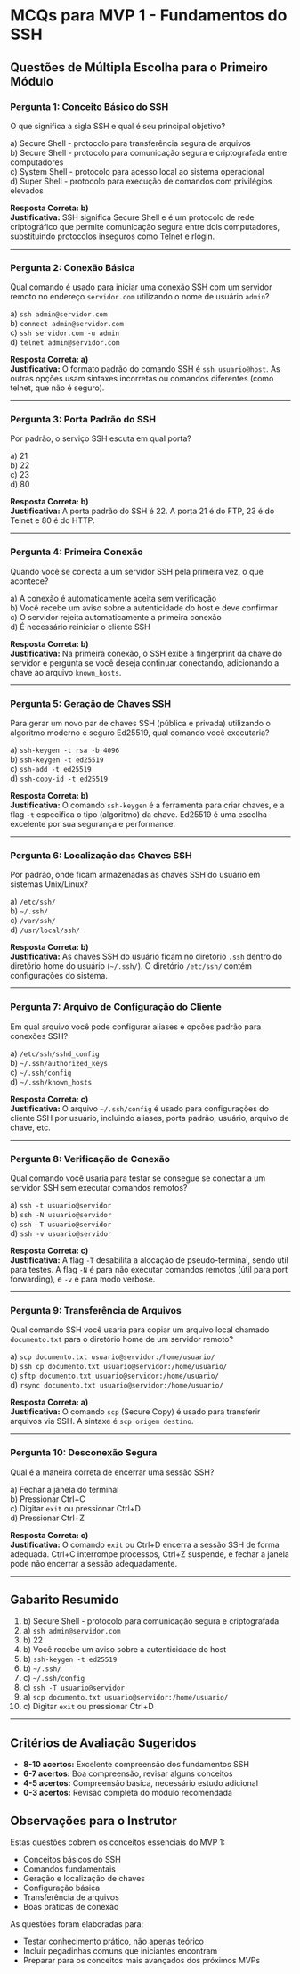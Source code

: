 # MCQs para MVP 1 - Fundamentos do SSH

## Questões de Múltipla Escolha para o Primeiro Módulo

### Pergunta 1: Conceito Básico do SSH

O que significa a sigla SSH e qual é seu principal objetivo?

a) Secure Shell - protocolo para transferência segura de arquivos  
b) Secure Shell - protocolo para comunicação segura e criptografada entre computadores  
c) System Shell - protocolo para acesso local ao sistema operacional  
d) Super Shell - protocolo para execução de comandos com privilégios elevados  

**Resposta Correta: b)**  
**Justificativa:** SSH significa Secure Shell e é um protocolo de rede criptográfico que permite comunicação segura entre dois computadores, substituindo protocolos inseguros como Telnet e rlogin.

---

### Pergunta 2: Conexão Básica

Qual comando é usado para iniciar uma conexão SSH com um servidor remoto no endereço `servidor.com` utilizando o nome de usuário `admin`?

a) `ssh admin@servidor.com`  
b) `connect admin@servidor.com`  
c) `ssh servidor.com -u admin`  
d) `telnet admin@servidor.com`  

**Resposta Correta: a)**  
**Justificativa:** O formato padrão do comando SSH é `ssh usuario@host`. As outras opções usam sintaxes incorretas ou comandos diferentes (como telnet, que não é seguro).

---

### Pergunta 3: Porta Padrão do SSH

Por padrão, o serviço SSH escuta em qual porta?

a) 21  
b) 22  
c) 23  
d) 80  

**Resposta Correta: b)**  
**Justificativa:** A porta padrão do SSH é 22. A porta 21 é do FTP, 23 é do Telnet e 80 é do HTTP.

---

### Pergunta 4: Primeira Conexão

Quando você se conecta a um servidor SSH pela primeira vez, o que acontece?

a) A conexão é automaticamente aceita sem verificação  
b) Você recebe um aviso sobre a autenticidade do host e deve confirmar  
c) O servidor rejeita automaticamente a primeira conexão  
d) É necessário reiniciar o cliente SSH  

**Resposta Correta: b)**  
**Justificativa:** Na primeira conexão, o SSH exibe a fingerprint da chave do servidor e pergunta se você deseja continuar conectando, adicionando a chave ao arquivo `known_hosts`.

---

### Pergunta 5: Geração de Chaves SSH

Para gerar um novo par de chaves SSH (pública e privada) utilizando o algoritmo moderno e seguro Ed25519, qual comando você executaria?

a) `ssh-keygen -t rsa -b 4096`  
b) `ssh-keygen -t ed25519`  
c) `ssh-add -t ed25519`  
d) `ssh-copy-id -t ed25519`  

**Resposta Correta: b)**  
**Justificativa:** O comando `ssh-keygen` é a ferramenta para criar chaves, e a flag `-t` especifica o tipo (algoritmo) da chave. Ed25519 é uma escolha excelente por sua segurança e performance.

---

### Pergunta 6: Localização das Chaves SSH

Por padrão, onde ficam armazenadas as chaves SSH do usuário em sistemas Unix/Linux?

a) `/etc/ssh/`  
b) `~/.ssh/`  
c) `/var/ssh/`  
d) `/usr/local/ssh/`  

**Resposta Correta: b)**  
**Justificativa:** As chaves SSH do usuário ficam no diretório `.ssh` dentro do diretório home do usuário (`~/.ssh/`). O diretório `/etc/ssh/` contém configurações do sistema.

---

### Pergunta 7: Arquivo de Configuração do Cliente

Em qual arquivo você pode configurar aliases e opções padrão para conexões SSH?

a) `/etc/ssh/sshd_config`  
b) `~/.ssh/authorized_keys`  
c) `~/.ssh/config`  
d) `~/.ssh/known_hosts`  

**Resposta Correta: c)**  
**Justificativa:** O arquivo `~/.ssh/config` é usado para configurações do cliente SSH por usuário, incluindo aliases, porta padrão, usuário, arquivo de chave, etc.

---

### Pergunta 8: Verificação de Conexão

Qual comando você usaria para testar se consegue se conectar a um servidor SSH sem executar comandos remotos?

a) `ssh -t usuario@servidor`  
b) `ssh -N usuario@servidor`  
c) `ssh -T usuario@servidor`  
d) `ssh -v usuario@servidor`  

**Resposta Correta: c)**  
**Justificativa:** A flag `-T` desabilita a alocação de pseudo-terminal, sendo útil para testes. A flag `-N` é para não executar comandos remotos (útil para port forwarding), e `-v` é para modo verbose.

---

### Pergunta 9: Transferência de Arquivos

Qual comando SSH você usaria para copiar um arquivo local chamado `documento.txt` para o diretório home de um servidor remoto?

a) `scp documento.txt usuario@servidor:/home/usuario/`  
b) `ssh cp documento.txt usuario@servidor:/home/usuario/`  
c) `sftp documento.txt usuario@servidor:/home/usuario/`  
d) `rsync documento.txt usuario@servidor:/home/usuario/`  

**Resposta Correta: a)**  
**Justificativa:** O comando `scp` (Secure Copy) é usado para transferir arquivos via SSH. A sintaxe é `scp origem destino`.

---

### Pergunta 10: Desconexão Segura

Qual é a maneira correta de encerrar uma sessão SSH?

a) Fechar a janela do terminal  
b) Pressionar Ctrl+C  
c) Digitar `exit` ou pressionar Ctrl+D  
d) Pressionar Ctrl+Z  

**Resposta Correta: c)**  
**Justificativa:** O comando `exit` ou Ctrl+D encerra a sessão SSH de forma adequada. Ctrl+C interrompe processos, Ctrl+Z suspende, e fechar a janela pode não encerrar a sessão adequadamente.

---

## Gabarito Resumido

1. b) Secure Shell - protocolo para comunicação segura e criptografada
2. a) `ssh admin@servidor.com`
3. b) 22
4. b) Você recebe um aviso sobre a autenticidade do host
5. b) `ssh-keygen -t ed25519`
6. b) `~/.ssh/`
7. c) `~/.ssh/config`
8. c) `ssh -T usuario@servidor`
9. a) `scp documento.txt usuario@servidor:/home/usuario/`
10. c) Digitar `exit` ou pressionar Ctrl+D

---

## Critérios de Avaliação Sugeridos

- **8-10 acertos:** Excelente compreensão dos fundamentos SSH
- **6-7 acertos:** Boa compreensão, revisar alguns conceitos
- **4-5 acertos:** Compreensão básica, necessário estudo adicional
- **0-3 acertos:** Revisão completa do módulo recomendada

## Observações para o Instrutor

Estas questões cobrem os conceitos essenciais do MVP 1:
- Conceitos básicos do SSH
- Comandos fundamentais
- Geração e localização de chaves
- Configuração básica
- Transferência de arquivos
- Boas práticas de conexão

As questões foram elaboradas para:
- Testar conhecimento prático, não apenas teórico
- Incluir pegadinhas comuns que iniciantes encontram
- Preparar para os conceitos mais avançados dos próximos MVPs